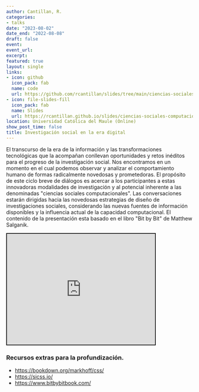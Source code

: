 ```yaml
---
author: Cantillan, R.
categories:
- talks
date: "2023-08-02"
date_end: "2022-08-08"
draft: false
event: 
event_url: 
excerpt: 
featured: true
layout: single
links:
- icon: github
  icon_pack: fab
  name: code
  url: https://github.com/rcantillan/slides/tree/main/ciencias-sociales-computacionales
- icon: file-slides-fill
  icon_pack: fab
  name: Slides
  url: https://rcantillan.github.io/slides/ciencias-sociales-computacionales/intro/#1
location: Universidad Católica del Maule (Online)
show_post_time: false
title: Investigación social en la era digital
---
```


<script src="index_files/libs/fitvids-2.1.1/fitvids.min.js"></script>


El transcurso de la era de la información y las transformaciones tecnológicas que la acompañan conllevan oportunidades y retos inéditos para el progreso de la investigación social. Nos encontramos en un momento en el cual podemos observar y analizar el comportamiento humano de formas radicalmente novedosas y prometedoras. El propósito de este ciclo breve de diálogos es acercar a los participantes a estas innovadoras modalidades de investigación y al potencial inherente a las denominadas "ciencias sociales computacionales". Las conversaciones estarán dirigidas hacia las novedosas estrategias de diseño de investigaciones sociales, considerando las nuevas fuentes de información disponibles y la influencia actual de la capacidad computacional. El contenido de la presentación esta basado en el libro "Bit by Bit" de Matthew Salganik.

<div class="shareagain" style="min-width:300px;margin:1em auto;" data-exeternal="1">
<iframe src="https://github.com/rcantillan/slides/tree/main/ciencias-sociales-computacionales" width="400" height="300" style="border:2px solid currentColor;" loading="lazy" allowfullscreen></iframe>
<script>fitvids('.shareagain', {players: 'iframe'});</script>
</div>

### Recursos extras para la profundización.

-   https://bookdown.org/markhoff/css/
-   https://sicss.io/
-   https://www.bitbybitbook.com/
